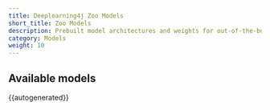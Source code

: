 ```yaml
---
title: Deeplearning4j Zoo Models
short_title: Zoo Models
description: Prebuilt model architectures and weights for out-of-the-box application.
category: Models
weight: 10
---
```


## Available models

{{autogenerated}}